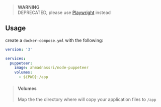 > **WARNING**  
> DEPRECATED, please use [Playwright](https://playwright.dev/) instead

## Usage

create a `docker-compose.yml` with the following:

```yaml
version: '3'

services:
  puppeteer:
    image: ahmadnassri/node-puppeteer
    volumes:
      - ${PWD}:/app
```

> #### Volumes
>
> Map the the directory where will copy your application files to `/app`
